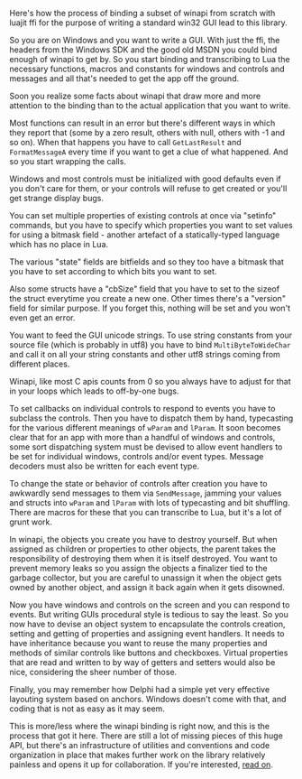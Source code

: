 Here's how the process of binding a subset of winapi from scratch with luajit ffi for the purpose of writing a standard win32 GUI lead to this library.

So you are on Windows and you want to write a GUI. With just the ffi, the headers from the Windows SDK and the good old MSDN you could bind enough of winapi to get by. So you start binding and transcribing to Lua the necessary functions, macros and constants for windows and controls and messages and all that's needed to get the app off the ground.

Soon you realize some facts about winapi that draw more and more attention to the binding than to the actual application that you want to write.

Most functions can result in an error but there's different ways in which they report that (some by a zero result, others with null, others with -1 and so on). When that happens you have to call `GetLastResult` and `FormatMessageA` every time if you want to get a clue of what happened. And so you start wrapping the calls.

Windows and most controls must be initialized with good defaults even if you don't care for them, or your controls will refuse to get created or you'll get strange display bugs.

You can set multiple properties of existing controls at once via "setinfo" commands, but you have to specify which properties you want to set values for using a bitmask field - another artefact of a statically-typed language which has no place in Lua.

The various "state" fields are bitfields and so they too have a bitmask that you have to set according to which bits you want to set.

Also some structs have a "cbSize" field that you have to set to the sizeof the struct everytime you create a new one. Other times there's a "version" field for similar purpose. If you forget this, nothing will be set and you won't even get an error.

You want to feed the GUI unicode strings. To use string constants from your source file (which is probably in utf8) you have to bind `MultiByteToWideChar` and call it on all your string constants and other utf8 strings coming from different places.

Winapi, like most C apis counts from 0 so you always have to adjust for that in your loops which leads to off-by-one bugs.

To set callbacks on individual controls to respond to events you have to subclass the controls. Then you have to dispatch them by hand, typecasting for the various different meanings of `wParam` and `lParam`. It soon becomes clear that for an app with more than a handful of windows and controls, some sort dispatching system must be devised to allow event handlers to be set for individual windows, controls and/or event types. Message decoders must also be written for each event type.

To change the state or behavior of controls after creation you have to awkwardly send messages to them via `SendMessage`, jamming your values and structs into `wParam` and `lParam` with lots of typecasting and bit shuffling. There are macros for these that you can transcribe to Lua, but it's a lot of grunt work.

In winapi, the objects you create you have to destroy yourself. But when assigned as children or properties to other objects, the parent takes the responsibility of destroying them when it is itself destroyed. You want to prevent memory leaks so you assign the objects a finalizer tied to the garbage collector, but you are careful to unassign it when the object gets owned by another object, and assign it back again when it gets disowned.

Now you have windows and controls on the screen and you can respond to events. But writing GUIs procedural style is tedious to say the least. So you now have to devise an object system to encapsulate the controls creation, setting and getting of properties and assigning event handlers. It needs to have inheritance because you want to reuse the many properties and methods of similar controls like buttons and checkboxes. Virtual properties that are read and written to by way of getters and setters would also be nice, considering the sheer number of those.

Finally, you may remember how Delphi had a simple yet very effective layouting system based on anchors. Windows doesn't come with that, and coding that is not as easy as it may seem.

This is more/less where the winapi binding is right now, and this is the process that got it here. There are still a lot of missing pieces of this huge API, but there's an infrastructure of utilities and conventions and code organization in place that makes further work on the library relatively painless and opens it up for collaboration. If you're interested, [read on](WinapiBinding.md).